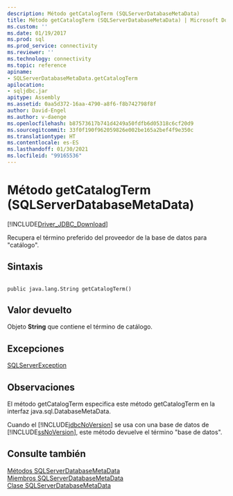 ```yaml
---
description: Método getCatalogTerm (SQLServerDatabaseMetaData)
title: Método getCatalogTerm (SQLServerDatabaseMetaData) | Microsoft Docs
ms.custom: ''
ms.date: 01/19/2017
ms.prod: sql
ms.prod_service: connectivity
ms.reviewer: ''
ms.technology: connectivity
ms.topic: reference
apiname:
- SQLServerDatabaseMetaData.getCatalogTerm
apilocation:
- sqljdbc.jar
apitype: Assembly
ms.assetid: 0aa5d372-16aa-4790-a8f6-f8b742798f8f
author: David-Engel
ms.author: v-daenge
ms.openlocfilehash: b87573617b741d4249a50fdfb6d05318c6cf20d9
ms.sourcegitcommit: 33f0f190f962059826e002be165a2bef4f9e350c
ms.translationtype: HT
ms.contentlocale: es-ES
ms.lasthandoff: 01/30/2021
ms.locfileid: "99165536"
---
```

# <a name="getcatalogterm-method-sqlserverdatabasemetadata"></a>Método getCatalogTerm (SQLServerDatabaseMetaData)
[!INCLUDE[Driver_JDBC_Download](../../../includes/driver_jdbc_download.md)]

  Recupera el término preferido del proveedor de la base de datos para "catálogo".  
  
## <a name="syntax"></a>Sintaxis  
  
```  
  
public java.lang.String getCatalogTerm()  
```  
  
## <a name="return-value"></a>Valor devuelto  
 Objeto **String** que contiene el término de catálogo.  
  
## <a name="exceptions"></a>Excepciones  
 [SQLServerException](../../../connect/jdbc/reference/sqlserverexception-class.md)  
  
## <a name="remarks"></a>Observaciones  
 El método getCatalogTerm especifica este método getCatalogTerm en la interfaz java.sql.DatabaseMetaData.  
  
 Cuando el [!INCLUDE[jdbcNoVersion](../../../includes/jdbcnoversion_md.md)] se usa con una base de datos de [!INCLUDE[ssNoVersion](../../../includes/ssnoversion-md.md)], este método devuelve el término "base de datos".  
  
## <a name="see-also"></a>Consulte también  
 [Métodos SQLServerDatabaseMetaData](../../../connect/jdbc/reference/sqlserverdatabasemetadata-methods.md)   
 [Miembros SQLServerDatabaseMetaData](../../../connect/jdbc/reference/sqlserverdatabasemetadata-members.md)   
 [Clase SQLServerDatabaseMetaData](../../../connect/jdbc/reference/sqlserverdatabasemetadata-class.md)  
  
  
